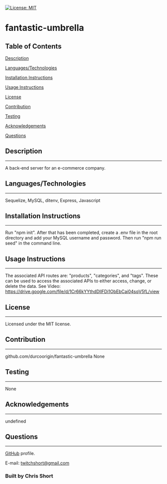 

  [![License: MIT](https://img.shields.io/badge/License-MIT-yellow.svg)](https://opensource.org/licenses/MIT)
  
  # fantastic-umbrella
  
  
  ## Table of Contents
[Description](#Description)     
  
[Languages/Technologies](#Languages/Technologies)
  
[Installation Instructions](#Installation)
  
[Usage Instructions](#Usage)
  
[License](#License)
  
[Contribution](#Contribution)
  
[Testing](#Testing)
  
[Acknowledgements](#Acknowledgements)
  
[Questions](#Questions)
  
  ## Description 
  ---
  A back-end server for an e-commerce company.
  
  ## Languages/Technologies
  ---
  Sequelize, MySQL, ditenv, Express, Javascript
  
  ## Installation Instructions
  ---
  Run "npm init".  After that has been completed, create a .env file in the root directory and add your MySQL username and password.  Then run "npm run seed" in the command line.
  
  ## Usage Instructions
  ---
  The associated API routes are: "products", "categories", and "tags". These can be used to access the associated APIs to either access, change, or delete the data.  See Video: https://drive.google.com/file/d/1Cr66kYYthdDllFDi1ObEbCai04sqV5fL/view
  
  ## License
  ---
  Licensed under the MIT license.
  
  ## Contribution
  ---
  github.com/durcoorigin/fantastic-umbrella
  None
  
  ## Testing
  ---
  None
  
  ## Acknowledgements 
  ---
  undefined
  
  ## Questions
  ---
  [GitHub](https://github.com/durcoorigin) profile.

  E-mail: twitchshort@gmail.com
  
  ### Built by Chris Short 
  

